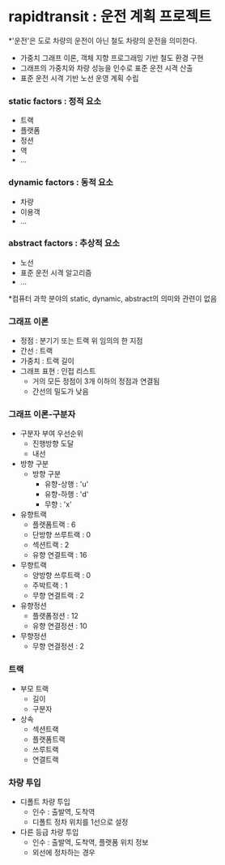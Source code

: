 # rapidtransit : 운전 계획 프로젝트
*'운전'은 도로 차량의 운전이 아닌 철도 차량의 운전을 의미한다.
* 가중치 그래프 이론, 객체 지향 프로그래밍 기반 철도 환경 구현
* 그래프의 가중치와 차량 성능을 인수로 표준 운전 시격 산출
* 표준 운전 시격 기반 노선 운영 계획 수립

### static factors : 정적 요소
* 트랙
* 플랫폼 
* 정션
* 역
* ...

### dynamic factors : 동적 요소
* 차량
* 이용객
* ...

### abstract factors : 추상적 요소
* 노선
* 표준 운전 시격 알고리즘
* ...

*컴퓨터 과학 분야의 static, dynamic, abstract의 의미와 관련이 없음

### 그래프 이론
* 정점 : 분기기 또는 트랙 위 임의의 한 지점
* 간선 : 트랙
* 가중치 : 트랙 길이
* 그래프 표현 : 인접 리스트
	* 거의 모든 정점이 3개 이하의 정점과 연결됨
	* 간선의 밀도가 낮음
### 그래프 이론-구분자
* 구분자 부여 우선순위
	* 진행방향 도달
	* 내선
* 방향 구분
	* 방향 구분
		* 유향-상행 : 'u'
		* 유향-하행 : 'd'
		* 무향 : 'x'
* 유향트랙
	* 플랫폼트랙 : 6
	* 단방향 쓰루트랙 : 0
	* 섹션트랙 : 2
	* 유향 연결트랙 : 16
* 무향트랙
	* 양방향 쓰루트랙 : 0
	* 주박트랙 : 1
	* 무향 연결트랙 : 2
* 유향정션
	* 플랫폼정션 : 12
	* 유향 연결정션 : 10
* 무향정션
	* 무향 연결정션 : 2
### 트랙
* 부모 트랙
	* 길이
	* 구분자
* 상속
	* 섹션트랙
	* 플랫폼트랙
	* 쓰루트랙
	* 연결트랙

### 차량 투입
* 디폴트 차량 투입
	* 인수 : 출발역, 도착역
	* 디폴트 정차 위치를 1선으로 설정
* 다른 등급 차량 투입
	* 인수 : 출발역, 도착역, 플랫폼 위치 정보
	* 외선에 정차하는 경우
